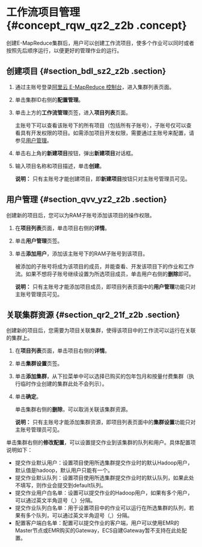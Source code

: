 # 工作流项目管理 {#concept_rqw_qz2_z2b .concept}

创建E-MapReduce集群后，用户可以创建工作流项目，使多个作业可以同时或者按照先后顺序运行，以便更好的管理作业的运行。

## 创建项目 {#section_bdl_sz2_z2b .section}

1.  通过主账号登录[阿里云 E-MapReduce 控制台](https://emr.console.aliyun.com/console)，进入集群列表页面。
2.  单击集群ID右侧的**配置管理**。
3.  单击上方的**工作流管理**页签，进入**项目列表**页面。

    主账号下可以查看该账号下的所有项目（包括所有子账号），子账号仅可以查看具有开发权限的项目。如需添加项目开发权限，需要通过主账号来配置，请参见[用户管理](#)。

4.  单击右上角的**新建项目**按钮，弹出**新建项目**对话框。
5.  输入项目名称和项目描述，单击**创建**。

    **说明：** 只有主账号才能创建项目，即**新建项目**按钮只对主账号管理员可见。


## 用户管理 {#section_qvv_yz2_z2b .section}

创建新的项目后，您可以为RAM子账号添加该项目的操作权限。

1.  在**项目列表**页面，单击项目右侧的**详情**。
2.  单击**用户管理**页签。
3.  单击**添加用户**，添加该主账号下的RAM子账号到该项目。

    被添加的子账号将成为该项目的成员，并能查看、开发该项目下的作业和工作流。如果不想将子账号继续设置为所选项目成员，单击用户右侧的**删除**即可。

    **说明：** 只有主账号才能添加项目成员，即项目列表页面中的**用户管理**功能只对主账号管理员可见。


## 关联集群资源 {#section_qr2_21f_z2b .section}

创建新的项目后，您需要为项目关联集群，使得该项目中的工作流可以运行在关联的集群上。

1.  在**项目列表**页面，单击项目右侧的**详情**。
2.  单击**集群设置**页签。
3.  单击**添加集群**，从下拉菜单中可以选择已购买的包年包月和按量付费集群（执行临时作业创建的集群此处不会列示）。
4.  单击**确定**。

    单击集群右侧的**删除**，可以取消关联该集群资源。

    **说明：** 只有主账号才能添加集群资源，即项目列表页面中的**集群设置**功能只对主账号管理员可见。


单击集群右侧的**修改配置**，可以设置提交作业到该集群的队列和用户。具体配置项说明如下：

-   提交作业默认用户：设置项目使用所选集群提交作业时的默认Hadoop用户，默认值是hadoop，默认用户只能有一个。
-   提交作业默认队列：设置项目使用所选集群提交作业时的默认队列，如果此处不填写，则作业会提交到default队列。
-   提交作业用户白名单：设置可以提交作业的Hadoop用户，如果有多个用户，可以通过英文半角逗号（,）分隔。
-   提交作业队列白名单：用于设置项目中的作业可以运行在所选集群的队列，若果有多个队列，可以通过英文半角逗号（,）分隔。
-   配置客户端白名单：配置可以提交作业的客户端，用户可以使用EMR的Master节点或EMR购买的Gateway，ECS自建Gateway暂不支持在此处配置。

